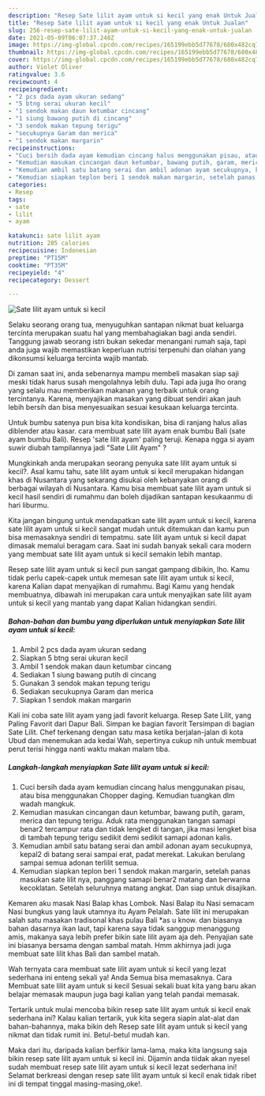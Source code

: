 ```yaml
---
description: "Resep Sate lilit ayam untuk si kecil yang enak Untuk Jualan"
title: "Resep Sate lilit ayam untuk si kecil yang enak Untuk Jualan"
slug: 256-resep-sate-lilit-ayam-untuk-si-kecil-yang-enak-untuk-jualan
date: 2021-05-09T06:07:37.248Z
image: https://img-global.cpcdn.com/recipes/165199ebb5d77678/680x482cq70/sate-lilit-ayam-untuk-si-kecil-foto-resep-utama.jpg
thumbnail: https://img-global.cpcdn.com/recipes/165199ebb5d77678/680x482cq70/sate-lilit-ayam-untuk-si-kecil-foto-resep-utama.jpg
cover: https://img-global.cpcdn.com/recipes/165199ebb5d77678/680x482cq70/sate-lilit-ayam-untuk-si-kecil-foto-resep-utama.jpg
author: Violet Oliver
ratingvalue: 3.6
reviewcount: 4
recipeingredient:
- "2 pcs dada ayam ukuran sedang"
- "5 btng serai ukuran kecil"
- "1 sendok makan daun ketumbar cincang"
- "1 siung bawang putih di cincang"
- "3 sendok makan tepung terigu"
- "secukupnya Garam dan merica"
- "1 sendok makan margarin"
recipeinstructions:
- "Cuci bersih dada ayam kemudian cincang halus menggunakan pisau, atau bisa menggunakan Chopper daging. Kemudian tuangkan dlm wadah mangkuk."
- "Kemudian masukan cincangan daun ketumbar, bawang putih, garam, merica dan tepung terigu. Aduk rata menggunakan tangan samapi benar2 tercampur rata dan tidak lengket di tangan, jika masi lengket bisa di tambah tepung terigu sedikit demi sedikit samapi adonan kalis."
- "Kemudian ambil satu batang serai dan ambil adonan ayam secukupnya, kepal2 di batang serai sampai erat, padat merekat. Lakukan berulang sampai semua adonan terlilit semua."
- "Kemudian siapkan teplon beri 1 sendok makan margarin, setelah panas masukan sate lilit nya, panggang samapi benar2 matang dan berwarna kecoklatan. Setelah seluruhnya matang angkat. Dan siap untuk disajikan."
categories:
- Resep
tags:
- sate
- lilit
- ayam

katakunci: sate lilit ayam 
nutrition: 285 calories
recipecuisine: Indonesian
preptime: "PT15M"
cooktime: "PT35M"
recipeyield: "4"
recipecategory: Dessert

---
```



![Sate lilit ayam untuk si kecil](https://img-global.cpcdn.com/recipes/165199ebb5d77678/680x482cq70/sate-lilit-ayam-untuk-si-kecil-foto-resep-utama.jpg)

Selaku seorang orang tua, menyuguhkan santapan nikmat buat keluarga tercinta merupakan suatu hal yang membahagiakan bagi anda sendiri. Tanggung jawab seorang istri bukan sekedar menangani rumah saja, tapi anda juga wajib memastikan keperluan nutrisi terpenuhi dan olahan yang dikonsumsi keluarga tercinta wajib mantab.

Di zaman  saat ini, anda sebenarnya mampu membeli masakan siap saji meski tidak harus susah mengolahnya lebih dulu. Tapi ada juga lho orang yang selalu mau memberikan makanan yang terbaik untuk orang tercintanya. Karena, menyajikan masakan yang dibuat sendiri akan jauh lebih bersih dan bisa menyesuaikan sesuai kesukaan keluarga tercinta. 

Untuk bumbu satenya pun bisa kita kondisikan, bisa di ranjang halus alias diblender atau kasar. cara membuat sate lilit ayam enak bumbu Bali (sate ayam bumbu Bali). Resep &#39;sate lilit ayam&#39; paling teruji. Kenapa ngga si ayam suwir diubah tampilannya jadi &#34;Sate Lilit Ayam&#34; ?

Mungkinkah anda merupakan seorang penyuka sate lilit ayam untuk si kecil?. Asal kamu tahu, sate lilit ayam untuk si kecil merupakan hidangan khas di Nusantara yang sekarang disukai oleh kebanyakan orang di berbagai wilayah di Nusantara. Kamu bisa membuat sate lilit ayam untuk si kecil hasil sendiri di rumahmu dan boleh dijadikan santapan kesukaanmu di hari liburmu.

Kita jangan bingung untuk mendapatkan sate lilit ayam untuk si kecil, karena sate lilit ayam untuk si kecil sangat mudah untuk ditemukan dan kamu pun bisa memasaknya sendiri di tempatmu. sate lilit ayam untuk si kecil dapat dimasak memalui beragam cara. Saat ini sudah banyak sekali cara modern yang membuat sate lilit ayam untuk si kecil semakin lebih mantap.

Resep sate lilit ayam untuk si kecil pun sangat gampang dibikin, lho. Kamu tidak perlu capek-capek untuk memesan sate lilit ayam untuk si kecil, karena Kalian dapat menyajikan di rumahmu. Bagi Kamu yang hendak membuatnya, dibawah ini merupakan cara untuk menyajikan sate lilit ayam untuk si kecil yang mantab yang dapat Kalian hidangkan sendiri.

<!--inarticleads1-->

##### Bahan-bahan dan bumbu yang diperlukan untuk menyiapkan Sate lilit ayam untuk si kecil:

1. Ambil 2 pcs dada ayam ukuran sedang
1. Siapkan 5 btng serai ukuran kecil
1. Ambil 1 sendok makan daun ketumbar cincang
1. Sediakan 1 siung bawang putih di cincang
1. Gunakan 3 sendok makan tepung terigu
1. Sediakan secukupnya Garam dan merica
1. Siapkan 1 sendok makan margarin


Kali ini coba sate lilit ayam yang jadi favorit keluarga. Resep Sate Lilit, yang Paling Favorit dari Dapur Bali. Simpan ke bagian favorit Tersimpan di bagian Sate Lilit. Chef terkenang dengan satu masa ketika berjalan-jalan di kota Ubud dan menemukan ada kedai Wah, sepertinya cukup nih untuk membuat perut terisi hingga nanti waktu makan malam tiba. 

<!--inarticleads2-->

##### Langkah-langkah menyiapkan Sate lilit ayam untuk si kecil:

1. Cuci bersih dada ayam kemudian cincang halus menggunakan pisau, atau bisa menggunakan Chopper daging. Kemudian tuangkan dlm wadah mangkuk.
1. Kemudian masukan cincangan daun ketumbar, bawang putih, garam, merica dan tepung terigu. Aduk rata menggunakan tangan samapi benar2 tercampur rata dan tidak lengket di tangan, jika masi lengket bisa di tambah tepung terigu sedikit demi sedikit samapi adonan kalis.
1. Kemudian ambil satu batang serai dan ambil adonan ayam secukupnya, kepal2 di batang serai sampai erat, padat merekat. Lakukan berulang sampai semua adonan terlilit semua.
1. Kemudian siapkan teplon beri 1 sendok makan margarin, setelah panas masukan sate lilit nya, panggang samapi benar2 matang dan berwarna kecoklatan. Setelah seluruhnya matang angkat. Dan siap untuk disajikan.


Kemaren aku masak Nasi Balap khas Lombok. Nasi Balap itu Nasi semacam Nasi bungkus yang lauk utamnya itu Ayam Pelalah. Sate lilit ini merupakan salah satu masakan tradisonal khas pulau Bali *as u know. dan biasanya bahan dasarnya ikan laut, tapi karena saya tidak sanggup menanggung amis, makanya saya lebih prefer bikin sate lilit ayam aja deh. Penyajian sate ini biasanya bersama dengan sambal matah. Hmm akhirnya jadi juga membuat sate lilit khas Bali dan sambel matah. 

Wah ternyata cara membuat sate lilit ayam untuk si kecil yang lezat sederhana ini enteng sekali ya! Anda Semua bisa memasaknya. Cara Membuat sate lilit ayam untuk si kecil Sesuai sekali buat kita yang baru akan belajar memasak maupun juga bagi kalian yang telah pandai memasak.

Tertarik untuk mulai mencoba bikin resep sate lilit ayam untuk si kecil enak sederhana ini? Kalau kalian tertarik, yuk kita segera siapin alat-alat dan bahan-bahannya, maka bikin deh Resep sate lilit ayam untuk si kecil yang nikmat dan tidak rumit ini. Betul-betul mudah kan. 

Maka dari itu, daripada kalian berfikir lama-lama, maka kita langsung saja bikin resep sate lilit ayam untuk si kecil ini. Dijamin anda tiidak akan nyesel sudah membuat resep sate lilit ayam untuk si kecil lezat sederhana ini! Selamat berkreasi dengan resep sate lilit ayam untuk si kecil enak tidak ribet ini di tempat tinggal masing-masing,oke!.

